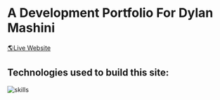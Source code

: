 # A Development Portfolio For Dylan Mashini

[🌎Live Website](https://dylanmashini.com/)

## Technologies used to build this site:
![skills](https://skillicons.dev/icons?theme=dark&i=ts,nextjs,react,figma)
